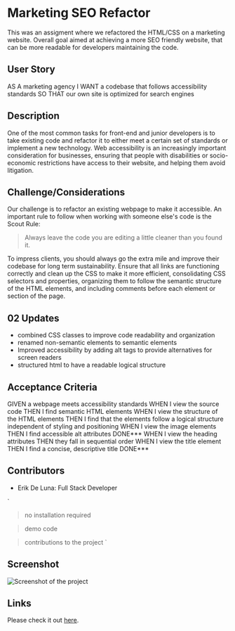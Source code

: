 # Marketing SEO Refactor

This was an assigment where we refactored the HTML/CSS on a marketing website.
Overall goal aimed at achieving a more SEO friendly website, that can be more readable for developers maintaining the code. 

## User Story

AS A marketing agency
I WANT a codebase that follows accessibility standards
SO THAT our own site is optimized for search engines

## Description

One of the most common tasks for front-end and junior developers is to take existing code and refactor it to either meet a certain set of standards or implement a new technology. Web accessibility is an increasingly important consideration for businesses, ensuring that people with disabilities or socio-economic restrictions have access to their website, and helping them avoid litigation.

## Challenge/Considerations

Our challenge is to refactor an existing webpage to make it accessible. An important rule to follow when working with someone else's code is the Scout Rule:

> Always leave the code you are editing a little cleaner than you found it.

To impress clients, you should always go the extra mile and improve their codebase for long term sustainability. Ensure that all links are functioning correctly and clean up the CSS to make it more efficient, consolidating CSS selectors and properties, organizing them to follow the semantic structure of the HTML elements, and including comments before each element or section of the page.

## 02 Updates

* combined CSS classes to improve code readability and organization
* renamed non-semantic elements to semantic elements
* Improved accessibility by adding alt tags to provide alternatives for screen readers
* structured html to have a readable logical structure

## Acceptance Criteria

GIVEN a webpage meets accessibility standards
WHEN I view the source code
THEN I find semantic HTML elements
WHEN I view the structure of the HTML elements
THEN I find that the elements follow a logical structure independent of styling and positioning
WHEN I view the image elements
THEN I find accessible alt attributes DONE***
WHEN I view the heading attributes
THEN they fall in sequential order
WHEN I view the title element
THEN I find a concise, descriptive title DONE***

## Contributors

* Erik De Luna: Full Stack Developer 

`
> no installation required 

> demo code 

> contributions to the project `


## Screenshot

![Screenshot of the project](https://raw.githubusercontent.com/CodingErik/Homework1/master/ScreenShot.png)

## Links
Please check it out [here](https://codingerik.github.io/Homework1/).


